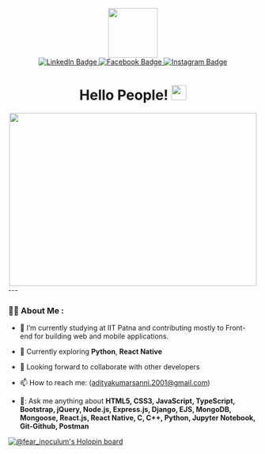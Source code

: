 
<div id="header" align="center">
  <img src="https://media.giphy.com/media/jdPMeyv9rn0hZHh8n9/giphy.gif" width="100"/>

  <div id="badges">
    <a href="https://www.linkedin.com/in/aditya-kumar-337a08218/">
     <img src="https://img.shields.io/badge/LinkedIn-blue?style=for-the-badge&logo=linkedin&logoColor=white" alt="LinkedIn Badge"/>
    </a>
    <a href="https://www.facebook.com/profile.php?id=100012627465717">
     <img src="https://img.shields.io/badge/Facebook-darkblue?style=for-the-badge&logo=facebook&logoColor=white" alt="Facebook Badge"/>
    </a>
    <a href="https://www.instagram.com/ad1tya_kr/">
     <img src="https://img.shields.io/badge/Instagram-purple?style=for-the-badge&logo=instagram&logoColor=white" alt="Instagram Badge"/>
    </a>
  </div>
  
  <div id='badges'>
    <img src="https://komarev.com/ghpvc/?username=Aditya61101&style=flat-square&color=blue" alt=""/>
  </div>
  <h1>
    Hello People!
    <img src="https://media.giphy.com/media/hvRJCLFzcasrR4ia7z/giphy.gif" width="30px"/>
  </h1>
</div>
<div align='center'>
 <img src='https://media1.giphy.com/media/u2pmTWUi0MXjyrMaVj/giphy.gif?cid=ecf05e479wv652dtm1a1zfvmi4n2qlkykub5353ykmryfs8y&rid=giphy.gif&ct=g'    width="500"height="350"/>
</div>
---

### :man_technologist: About Me :

- :telescope: I’m currently studying at IIT Patna and contributing mostly to Front-end for building web and mobile applications.

- :seedling: Currently exploring <b>Python</b>, <b>React Native</b>

- :couple:  Looking forward to collaborate with other developers

- :mailbox: How to reach me: (adityakumarsanni.2001@gmail.com)
- 💬: Ask me anything about <b>HTML5, CSS3, JavaScript, TypeScript, Bootstrap, jQuery, Node.js, Express.js, Django, EJS, MongoDB, Mongoose, React.js, React Native, C, C++, Python, Jupyter Notebook, Git-Github, Postman</b>

[![@fear_inoculum's Holopin board](https://holopin.io/api/user/board?user=fear_inoculum)](https://holopin.io/@fear_inoculum)
<!---
Aditya61101/Aditya61101 is a ✨ special ✨ repository because its `README.md` (this file) appears on your GitHub profile.
You can click the Preview link to take a look at your changes.
--->
